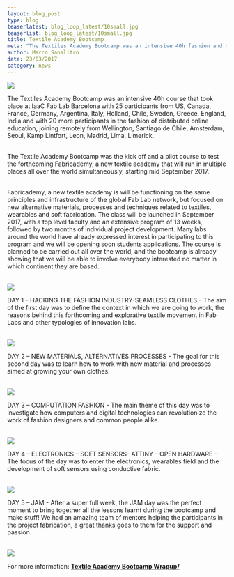 ```yaml
---
layout: blog_post
type: blog
teaserlatest: blog_loop_latest/10small.jpg
teaserlist: blog_loop_latest/10small.jpg
title: Textile Academy Bootcamp
meta: "The Textiles Academy Bootcamp was an intensive 40h fashion and technology course that took place at Fab Lab Barcelona with 45 participants from all over the world."
author: Marco Sanalitro
date: 23/03/2017 
category: news
---
```


<img src= "http://www.fablabbcn.org/img/blog/blog_loop_latest/101.jpg" align="middle"> 
<br>

The Textiles Academy Bootcamp was an intensive 40h course that took place at IaaC Fab Lab Barcelona with 25 participants from US, Canada, France, Germany, Argentina, Italy, Holland, Chile, Sweden, Greece, England, India and with 20 more participants in the fashion of distributed online education, joining remotely from Wellington, Santiago de Chile, Amsterdam, Seoul, Kamp Lintfort, Leon, Madrid, Lima, Limerick.<br><br>

The Textile Academy Bootcamp was the kick off and a pilot course to test the forthcoming Fabricademy, a new textile academy that will run in multiple places all over the world simultaneously, starting mid September 2017. <br><br>

Fabricademy, a new textile academy is will be functioning on the same principles and infrastructure of the global Fab Lab network, but focused on new alternative materials, processes and techniques related to textiles, wearables and soft fabrication. The class will be launched in September 2017, with a top level faculty and an extensive program of 13 weeks, followed by two months of individual project development. Many labs around the world have already expressed interest in participating to this program and we will be opening soon students applications. The course is planned to be carried out all over the world, and the bootcamp is already showing that we will be able to involve everybody interested no matter in which continent they are based.<br><br>

<img src= "http://www.fablabbcn.org/img/blog/blog_loop_latest/101.jpg" align="middle"> 
<br>

DAY 1 – HACKING THE FASHION INDUSTRY-SEAMLESS CLOTHES - The aim of the first day was to define the context in which we are going to work, the reasons behind this forthcoming and explorative textile movement in Fab Labs and other typologies of innovation labs. 
<br><br>

<img src= "http://www.fablabbcn.org/img/blog/blog_loop_latest/101.jpg" align="middle"> 
<br>

DAY 2 – NEW MATERIALS, ALTERNATIVES PROCESSES - The goal for this second day was to learn how to work with new material and processes aimed at growing your own clothes.<br><br>

<img src= "http://www.fablabbcn.org/img/blog/blog_loop_latest/101.jpg" align="middle"> 
<br>

DAY 3 – COMPUTATION FASHION - The main theme of this day was to investigate how computers and digital technologies can revolutionize the work of fashion designers and common people alike.<br><br>

<img src= "http://www.fablabbcn.org/img/blog/blog_loop_latest/101.jpg" align="middle"> 
<br>

DAY 4 – ELECTRONICS – SOFT SENSORS- ATTINY – OPEN HARDWARE - The focus of the day was to enter the electronics, wearables field and the development of soft sensors using conductive fabric.<br><br>

<img src= "http://www.fablabbcn.org/img/blog/blog_loop_latest/101.jpg" align="middle"> 
<br>

DAY 5 – JAM - After a super full week, the JAM day was the perfect moment to bring together all the lessons learnt during the bootcamp and make stuff! We had an amazing team of mentors helping the participants in the project fabrication, a great thanks goes to them for the support and passion.<br><br>

<img src= "http://www.fablabbcn.org/img/blog/blog_loop_latest/101.jpg" align="middle"> 
<br>

For more information: <strong><a href="http://fabtextiles.org/textile-academy-bootcamp-wrapup/">Textile Academy Bootcamp Wrapup/</a></strong>

<br>




